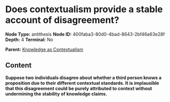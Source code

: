 # Does contextualism provide a stable account of disagreement?

**Node Type:** antithesis
**Node ID:** 400faba3-80d0-4bad-8643-2bf46a63e28f
**Depth:** 4
**Terminal:** No

**Parent:** [Knowledge as Contextualism](knowledge-as-contextualism-synthesis-b56b56df-6d59-4c6a-8de4-4cbefdc8c784.md)

## Content

**Suppose two individuals disagree about whether a third person knows a proposition due to their different contextual standards. It is implausible that this disagreement could be purely attributed to context without undermining the stability of knowledge claims.**
